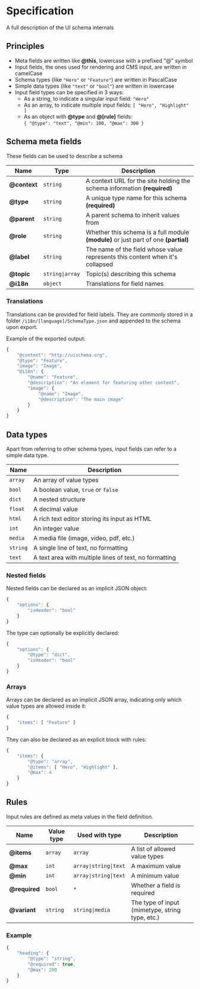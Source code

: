 # Specification

A full description of the UI schema internals

## Principles

* Meta fields are written like **@this**, lowercase with a prefixed "@" symbol
* Input fields, the ones used for rendering and CMS input, are written in camelCase
* Schema types (like `"Hero"` or `"Feature"`) are written in PascalCase
* Simple data types (like `"text"` or `"bool"`) are written in lowercase
* Input field types can be specified in 3 ways:
    * As a string, to indicate a singular input field: `"Hero"`
    * As an array, to indicate multiple input fields: `[ "Hero", "Highlight" ]`
    * As an object with **@type** and **@[rule]** fields:  
        `{ "@type": "text", "@min": 100, "@max": 300 }`

## Schema meta fields

These fields can be used to describe a schema

| Name          | Type              | Description |
| ---           | ---               | --- |
| **@context**  | `string`          | A context URL for the site holding the schema information **(required)** |
| **@type**     | `string`          | A unique type name for this schema **(required)** |
| **@parent**   | `string`          | A parent schema to inherit values from |
| **@role**     | `string`          | Whether this schema is a full module **(module)** or just part of one **(partial)** |
| **@label**    | `string`          | The name of the field whose value represents this content when it's collapsed |
| **@topic**    | `string\|array`   | Topic(s) describing this schema |
| **@i18n**     | `object`          | Translations for field names |

### Translations

Translations can be provided for field labels. They are commonly stored in a folder `/i18n/[language]/SchemaType.json` and appended to the schema upon export.

Example of the exported output:

```javascript
{
    "@context": "http://uischema.org",
    "@type": "Feature",
    "image": "Image",
    "@i18n": {
        "@name": "Feature",
        "@description": "An element for featuring other content",
        "image": {
            "@name": "Image",
            "@description": "The main image"
        }
    }
}
```

## Data types

Apart from referring to other schema types, input fields can refer to a simple data type.

| Name      | Description |
| ---       | --- |
| `array`   | An array of value types |
| `bool`    | A boolean value, `true` or `false` |
| `dict`    | A nested structure |
| `float`   | A decimal value |
| `html`    | A rich text editor storing its input as HTML |
| `int`     | An integer value |
| `media`   | A media file (image, video, pdf, etc.) |
| `string`  | A single line of text, no formatting |
| `text`    | A text area with multiple lines of text, no formatting |

### Nested fields

Nested fields can be declared as an implicit JSON object:

```javascript
{
    "options": {
        "isHeader": "bool"
    }
}
```

The type can optionally be explicitly declared:

```javascript
{
    "options": {
        "@type": "dict",
        "isHeader": "bool"
    }
}
```

### Arrays

Arrays can be declared as an implicit JSON array, indicating only which value types are allowed inside it:

```javascript
{
    "items": [ "Feature" ]
}
```

They can also be declared as an explicit block with rules:

```javascript
{
    "items": {
        "@type": "array",
        "@items": [ "Hero", "Highlight" ],
        "@max": 4
    }
}
```

## Rules

Input rules are defined as meta values in the field definition.

| Name              | Value type    | Used with type            | Description |
| ---               | ---           | ---                       | --- |
| **@items**        | `array`       | `array`                   | A list of allowed value types |
| **@max**          | `int`         | `array\|string\|text`     | A maximum value |
| **@min**          | `int`         | `array\|string\|text`     | A minimum value |
| **@required**     | `bool`        | `*`                       | Whether a field is required |
| **@variant**      | `string`      | `string\|media`           | The type of input (mimetype, string type, etc.) |

### Example

```javascript
{
    "heading": {
        "@type": "string",
        "@required": true,
        "@max": 200
    }
}
```
